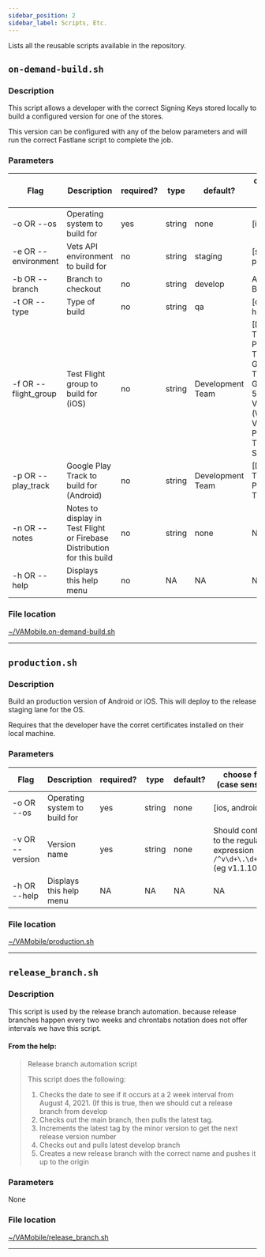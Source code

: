 ```yaml
---
sidebar_position: 2
sidebar_label: Scripts, Etc.
---
```


Lists all the reusable scripts available in the repository. 

## `on-demand-build.sh`

### Description
This script allows a developer with the correct Signing Keys stored locally to build a configured version for one of the stores. 

This version can be configured with any of the below parameters and will run the correct Fastlane script to complete the job. 
### Parameters
| Flag                        | Description                                                             | required? | type    | default?         | choose from (case sensitive)                                                                                                                                       |
|-----------------------------|-------------------------------------------------------------------------|-----------|---------|------------------|--------------------------------------------------------------------------------------------------------------------------------------------------------------------|
|-o OR --os            | Operating system to build for                                           | yes       | string  | none             | [ios, android]                                                                                                                                                     |
|-e OR --environment | Vets API environment to build for                                       | no        | string  | staging          | [staging, production]                                                                                                                                              |
| -b OR --branch      | Branch to checkout                                                      | no        | string  | develop          | Any GitHub Branch                                                                                                                                                  |
| -t OR --type                | Type of build                                                           | no        | string  | qa               | [qa, release, hotfix]                                                                                                                                              |
| -f OR --flight_group        | Test Flight group to build for (iOS)                                    | no        | string  | Development Team | [Development Team, Ad Hoc Production Testers, IAM Group, Push Testing, UAT Group, VA 508 Testers, VA Employee (Wide) Beta, VA Production Testers, VA Stakeholders] |
| -p OR --play_track          | Google Play Track to build for (Android)                                | no        | string  | Development Team | [Development Team, VA Production Testers]                                                                                                                          |
| -n OR --notes               | Notes to display in Test Flight or Firebase Distribution for this build | no        | string  | none             | NA                                                                                                                                                                 |
| -h OR --help                | Displays this help menu                                                 | no        | NA      | NA               | NA                                                                                                                                                                 |


### File location
[~/VAMobile.on-demand-build.sh](https://github.com/department-of-veterans-affairs/va-mobile-app/blob/develop/VAMobile/on-demand-build.sh)

---

## `production.sh`

### Description
Build an production version of Android or iOS. This will deploy to the release staging lane for the OS.

Requires that the developer have the corret certificates installed on their local machine. 
### Parameters
| Flag            | Description                   | required? | type   | default? | choose from (case sensitive)                                              |
|-----------------|-------------------------------|-----------|--------|----------|---------------------------------------------------------------------------|
| -o OR --os      | Operating system to build for | yes       | string | none     | [ios, android]                                                            |
| -v OR --version | Version name                  | yes       | string | none     | Should conform to the regular expression `/^v\d+\.\d+\.\d+/` (eg v1.1.10) |
| -h OR --help    | Displays this help menu       | NA        | NA     | NA       | NA                                                                        |

### File location

[~/VAMobile/production.sh](https://github.com/department-of-veterans-affairs/va-mobile-app/blob/develop/VAMobile/production.sh)

---

## `release_branch.sh`

### Description
This script is used by the release branch automation. because release branches happen every two weeks and chrontabs notation does not offer intervals we have this script.

#### From the help: 
>Release branch automation script
>
>This script does the following:
>1. Checks the date to see if it occurs at a 2 week interval from August 4, 2021. (If this is true, then we should cut a release branch from develop
>2. Checks out the main branch, then pulls the latest tag.
>3. Increments the latest tag by the minor version to get the next release version number
>4. Checks out and pulls latest develop branch
>5. Creates a new release branch with the correct name and pushes it up to the origin

### Parameters
None
### File location

[~/VAMobile/release_branch.sh](https://github.com/department-of-veterans-affairs/va-mobile-app/blob/develop/VAMobile/release_branch.sh)

---


